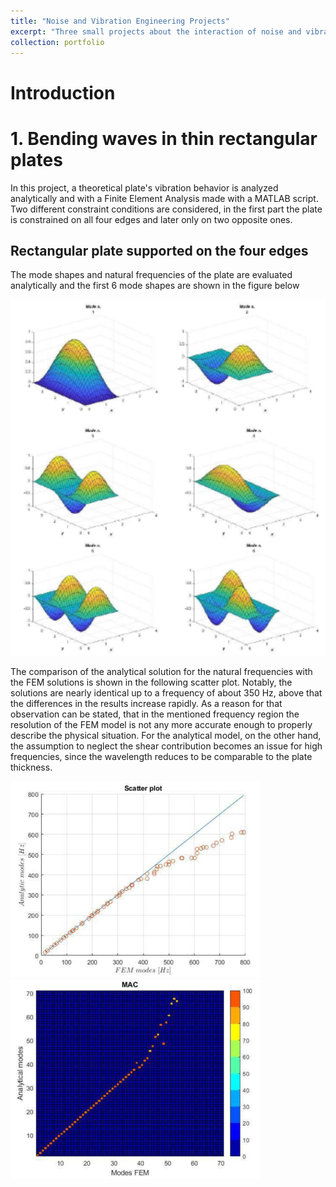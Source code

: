 ```yaml
---
title: "Noise and Vibration Engineering Projects"
excerpt: "Three small projects about the interaction of noise and vibrating structures<br/><img src='/images/500x300.png'>"
collection: portfolio
---
```


# Introduction

# 1. Bending waves in thin rectangular plates

In this project, a theoretical plate's vibration behavior is analyzed analytically and with a Finite Element Analysis made with a MATLAB script. Two different constraint conditions are considered, in the first part the plate is constrained on all four edges and later only on two opposite ones.

## Rectangular plate supported on the four edges

The mode shapes and natural frequencies of the plate are evaluated analytically and the first 6 mode shapes are shown in the figure below

<div style="text-align:center">
  <img src="/images/nv_firstModeShapes.png" alt="alt text">
  <br>
</div>

The comparison of the analytical solution for the natural frequencies with the FEM solutions is shown in the following scatter plot.
Notably, the solutions are nearly identical up to a frequency of about 350 Hz, above that the differences in the results increase rapidly. As a reason for that observation can be stated, that in the mentioned frequency region the resolution of the FEM model is not any more accurate enough to properly describe the physical situation.
For the analytical model, on the other hand, the assumption to neglect the shear contribution becomes an issue for high frequencies, since the wavelength reduces to be comparable to the plate thickness.

![alt text](/images/nv_scatterPlot1.png) ![alt text](/images/nv_MAC1.png)